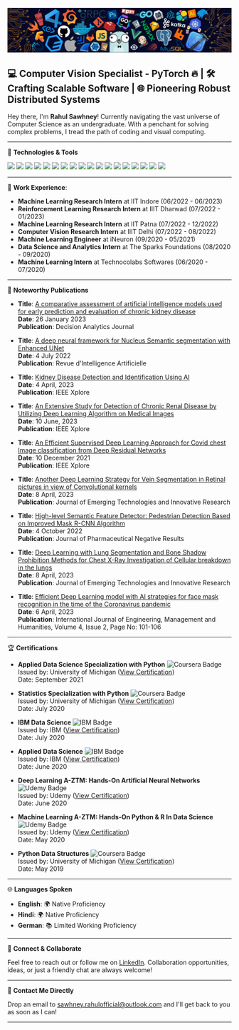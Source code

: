 ![Header Image](https://raw.githubusercontent.com/KevinPatel04/KevinPatel04/master/header.png) 

## 💻 Computer Vision Specialist - PyTorch 🔥 | 🛠️ Crafting Scalable Software | 🌐 Pioneering Robust Distributed Systems

Hey there, I'm **Rahul Sawhney**! Currently navigating the vast universe of Computer Science as an undergraduate. With a penchant for solving complex problems, I tread the path of coding and visual computing.

---

🔧 **Technologies & Tools** 

![](https://img.shields.io/badge/Code-Python-blue?style=flat-square&logo=python)
![](https://img.shields.io/badge/Code-C%2B%2B-blue?style=flat-square&logo=c%2B%2B)
![](https://img.shields.io/badge/Code-Java-red?style=flat-square&logo=java)
![](https://img.shields.io/badge/Framework-PyTorch-orange?style=flat-square&logo=pytorch)
![](https://img.shields.io/badge/Framework-PyTorch--Lightning-blue?style=flat-square&logo=pytorch)
![](https://img.shields.io/badge/Library-Scikit--Learn-success?style=flat-square&logo=scikit-learn)
![](https://img.shields.io/badge/Library-Numpy-informational?style=flat-square&logo=numpy)
![](https://img.shields.io/badge/Library-Pandas-yellow?style=flat-square&logo=pandas)
![](https://img.shields.io/badge/Library-Keras-red?style=flat-square&logo=keras)
![](https://img.shields.io/badge/Library-Matplotlib-purple?style=flat-square&logo=matplotlib)
![](https://img.shields.io/badge/OS-Linux-success?style=flat-square&logo=linux)
![](https://img.shields.io/badge/Tool-Git-red?style=flat-square&logo=git)
![](https://img.shields.io/badge/Platform-GitHub-black?style=flat-square&logo=github)
![](https://img.shields.io/badge/Concept-Data%20Structures-yellowgreen?style=flat-square)
![](https://img.shields.io/badge/Concept-Algorithms-blueviolet?style=flat-square)
![](https://img.shields.io/badge/Concept-Software%20Design-lightgray?style=flat-square)
![](https://img.shields.io/badge/Database-DBMS-yellow?style=flat-square&logo=database)
![](https://img.shields.io/badge/Concept-Networking-orange?style=flat-square&logo=network)


---

💼 **Work Experience**:

- **Machine Learning Research Intern** at IIT Indore (06/2022 - 06/2023)
- **Reinforcement Learning Research Intern** at IIIT Dharwad (07/2022 - 01/2023)
- **Machine Learning Research Intern** at IIT Patna (07/2022 - 12/2022)
- **Computer Vision Research Intern** at IIIT Delhi (07/2022 - 08/2022)
- **Machine Learning Engineer** at iNeuron (09/2020 - 05/2021)
- **Data Science and Analytics Intern** at The Sparks Foundations (08/2020 - 09/2020)
- **Machine Learning Intern** at Technocolabs Softwares (06/2020 - 07/2020)

---

📜 **Noteworthy Publications**

- **Title**: [A comparative assessment of artificial intelligence models used for early prediction and evaluation of chronic kidney disease](https://www.sciencedirect.com/science/article/pii/S2772662223000097)  
  **Date**: 26 January 2023  
  **Publication**: Decision Analytics Journal

- **Title**: [A deep neural framework for Nucleus Semantic segmentation with Enhanced UNet](https://www.iieta.org/journals/ria/paper/10.18280/ria.360316)  
  **Date**: 4 July 2022  
  **Publication**: Revue d'Intelligence Artificielle
  
- **Title**: [Kidney Disease Detection and Identification Using AI](https://ieeexplore.ieee.org/document/10048830)  
  **Date**: 4 April, 2023  
  **Publication**: IEEE Xplore

- **Title**: [An Extensive Study for Detection of Chronic Renal Disease by Utilizing Deep Learning Algorithm on Medical Images](https://www.researchgate.net/publication/374468813_An_Extensive_Study_for_Detection_of_Chronic_Renal_Disease_by_Utilizing_Deep_Learning_Algorithm_on_Medical_Images)  
  **Date**: 10 June, 2023  
  **Publication**: IEEE Xplore

- **Title**: [An Efficient Supervised Deep Learning Approach for Covid chest Image classification from Deep Residual Networks](https://ieeexplore.ieee.org/document/9633472)  
  **Date**: 10 December 2021  
  **Publication**: IEEE Xplore
  
- **Title**: [Another Deep Learning Strategy for Vein Segmentation in Retinal pictures in view of Convolutional kernels](https://www.jetir.org/view?paper=JETIR2304167)  
  **Date**: 8 April, 2023  
  **Publication**: Journal of Emerging Technologies and Innovative Research

- **Title**: [High-level Semantic Feature Detector: Pedestrian Detection Based on Improved Mask R-CNN Algorithm](https://www.pnrjournal.com/index.php/home/article/view/3486/3514)  
  **Date**: 4 October 2022  
  **Publication**: Journal of Pharmaceutical Negative Results

- **Title**: [Deep Learning with Lung Segmentation and Bone Shadow Prohibition Methods for Chest X-Ray Investigation of Cellular breakdown in the lungs](https://www.jetir.org/view?paper=JETIR2304168)  
  **Date**: 8 April, 2023  
  **Publication**: Journal of Emerging Technologies and Innovative Research

- **Title**: [Efficient Deep Learning model with AI strategies for face mask recognition in the time of the Coronavirus pandemic](https://www.ijemh.com/current-issue.php?issueid=40&title=Efficient%20Deep%20Learning%20model%20with%20AI%20strategies%20for%20face%20mask%20recognition%20in%20the%20time%20of%20the%20Coronavirus%20pandemic#)  
  **Date**: 6 April, 2023  
  **Publication**: International Journal of Engineering, Management and Humanities, Volume 4, Issue 2, Page No: 101-106

---

🏆 **Certifications**

- **Applied Data Science Specialization with Python** ![Coursera Badge](https://img.shields.io/badge/Coursera-0056D2?style=flat-square&logo=coursera)  
  Issued by: University of Michigan ([View Certification](https://www.coursera.org/account/accomplishments/specialization/certificate/5BYT3UDSGSCZ))  
  Date: September 2021
  
- **Statistics Specialization with Python** ![Coursera Badge](https://img.shields.io/badge/Coursera-0056D2?style=flat-square&logo=coursera)  
  Issued by: University of Michigan ([View Certification](https://www.coursera.org/account/accomplishments/specialization/certificate/K2DKVFLQMFXV))  
  Date: July 2020
  
- **IBM Data Science** ![IBM Badge](https://img.shields.io/badge/IBM-0052D4?style=flat-square&logo=ibm)  
  Issued by: IBM ([View Certification](https://www.coursera.org/account/accomplishments/specialization/certificate/WJY2UBN3RL3W))  
  Date: July 2020

- **Applied Data Science** ![IBM Badge](https://img.shields.io/badge/IBM-0052D4?style=flat-square&logo=ibm)  
  Issued by: IBM ([View Certification](https://www.coursera.org/account/accomplishments/specialization/certificate/ZQ9MBBHEQQRN))  
  Date: June 2020
  
- **Deep Learning A-ZTM: Hands-On Artificial Neural Networks** ![Udemy Badge](https://img.shields.io/badge/Udemy-EC5252?style=flat-square&logo=udemy)  
  Issued by: Udemy ([View Certification](https://www.udemy.com/certificate/UC-d87aac15-f5bb-41b9-86b9-a917ec77165b/))  
  Date: June 2020

- **Machine Learning A-ZTM: Hands-On Python & R In Data Science** ![Udemy Badge](https://img.shields.io/badge/Udemy-EC5252?style=flat-square&logo=udemy)  
  Issued by: Udemy ([View Certification](https://udemy-certificate.s3.amazonaws.com/image/UC-20dbeff1-4cff-45ac-b38d-188e95ba73ac.jpg))  
  Date: May 2020
  

- **Python Data Structures** ![Coursera Badge](https://img.shields.io/badge/Coursera-0056D2?style=flat-square&logo=coursera)  
  Issued by: University of Michigan ([View Certification](https://www.coursera.org/account/accomplishments/certificate/CBNBHRK3LBHF))  
  Date: May 2019
  


---


🌐 **Languages Spoken**

- **English**: 🌍 Native Proficiency
- **Hindi**: 🌍 Native Proficiency
- **German**: 📚 Limited Working Proficiency

---

🔗 **Connect & Collaborate** 

Feel free to reach out or follow me on [LinkedIn](https://www.linkedin.com/in/rahul-sawhney-43545615a/). Collaboration opportunities, ideas, or just a friendly chat are always welcome!

---

📧 **Contact Me Directly**

Drop an email to [sawhney.rahulofficial@outlook.com](mailto:sawhney.rahulofficial@outlook.com) and I'll get back to you as soon as I can!

---


